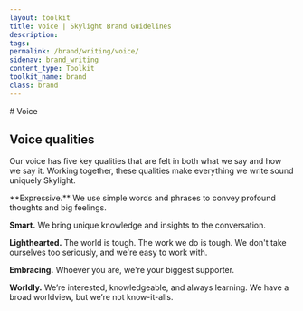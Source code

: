 ```yaml
---
layout: toolkit
title: Voice | Skylight Brand Guidelines
description:
tags:
permalink: /brand/writing/voice/
sidenav: brand_writing
content_type: Toolkit
toolkit_name: brand
class: brand
---
```


<div class="row brand__content-section">
<div class="col-md-4" markdown="1">
# Voice

## Voice qualities

Our voice has five key qualities that are felt in both what we say and how we say it. Working together, these qualities make everything we write sound uniquely Skylight.
</div>
<div class="col-md-8">
<div class="example" markdown="1">
**Expressive.** We use simple words and phrases to convey profound thoughts and big feelings.

**Smart.** We bring unique knowledge and insights to the conversation.

**Lighthearted.** The world is tough. The work we do is tough. We don't take ourselves too seriously, and we're easy to work with.

**Embracing.** Whoever you are, we're your biggest supporter.

**Worldly.** We’re interested, knowledgeable, and always learning. We have a broad worldview, but we’re not know-it-alls.
</div>
</div>
</div>
